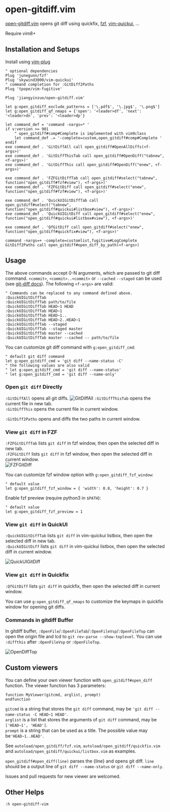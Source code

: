 # open-gitdiff.vim

[open-gitdiff.vim](https://github.com/jiangyinzuo/open-gitdiff.vim)
opens git diff using quickfix, [fzf](https://github.com/junegunn/fzf),
[vim-quickui](https://github.com/skywind3000/vim-quickui), ...

Require vim8+

## Installation and Setups

Install using [vim-plug](https://github.com/junegunn/vim-plug)

```vim
" optional dependencies
Plug 'junegunn/fzf'
Plug 'skywind3000/vim-quickui'
" command completion for :GitDiff2Paths
Plug 'tpope/vim-fugitive'

Plug 'jiangyinzuo/open-gitdiff.vim'

let g:open_gitdiff_exclude_patterns = ['\.pdf$', '\.jpg$', '\.png$']
let g:open_gitdiff_qf_nmaps = {'open': '<leader>df', 'next': '<leader>dn', 'prev': '<leader>dp'}

let command_def = 'command -nargs=* '
if v:version >= 901
    " open_gitdiff#comp#Complete is implemented with vim9class
    let command_def .= '-complete=custom,open_gitdiff#comp#Complete '
endif
exe command_def . 'GitDiffAll call open_gitdiff#OpenAllDiffs(<f-args>)'
exe command_def . 'GitDiffThisTab call open_gitdiff#OpenDiff("tabnew", <f-args>)'
exe command_def . 'GitDiffThis call open_gitdiff#OpenDiff("enew", <f-args>)'

exe command_def . 'FZFGitDiffTab call open_gitdiff#select("tabnew", function("open_gitdiff#fzf#view"), <f-args>)'
exe command_def . 'FZFGitDiff call open_gitdiff#select("enew", function("open_gitdiff#fzf#view"), <f-args>)'

exe command_def . 'QuickUIGitDiffTab call open_gitdiff#select("tabnew", function("open_gitdiff#quickui#listbox#view"), <f-args>)'
exe command_def . 'QuickUIGitDiff call open_gitdiff#select("enew", function("open_gitdiff#quickui#listbox#view"), <f-args>)'

exe command_def . 'QfGitDiff call open_gitdiff#select("enew", function("open_gitdiff#quickfix#view"), <f-args>)'

command -nargs=+ -complete=customlist,fugitive#LogComplete GitDiff2Paths call open_gitdiff#open_diff_by_path(<f-args>)
```

## Usage

The above commands accept 0-N arguments, which are passed to git diff
command. `<commit>`, `<commit>..<commit>` or `--cached` `--staged` can be
used (see [git-diff docs](https://git-scm.com/docs/git-diff)). The following `<f-args>` are valid:
```vim
" Commands can be replaced to any command defined above.
:QuickUIGitDiffTab
:QuickUIGitDiffTab path/to/file
:QuickUIGitDiffTab HEAD~1 HEAD
:QuickUIGitDiffTab HEAD~1
:QuickUIGitDiffTab HEAD~1..
:QuickUIGitDiffTab HEAD~2..HEAD~1
:QuickUIGitDiffTab --staged
:QuickUIGitDiffTab --staged master
:QuickUIGitDiffTab master --cached
:QuickUIGitDiffTab master --cached -- path/to/file
```

You can customize git diff command with `g:open_gitdiff_cmd`:
```vim
" default git diff command
let g:open_gitdiff_cmd = 'git diff --name-status -C'
" the following values are also valid
" let g:open_gitdiff_cmd = 'git diff --name-status'
" let g:open_gitdiff_cmd = 'git diff --name-only'
```

### Open `git diff` Directly

`:GitDiffAll` opens all git diffs.
![GitDiffAll](https://github.com/jiangyinzuo/open-gitdiff.vim/assets/40995042/6f044b91-c982-4f7f-8c7f-db68c91963e6)
`:GitDiffThisTab` opens the current file in new tab.  
`:GitDiffThis` opens the current file in current window.  

`:GitDiff2Paths` opens and diffs the two paths in current window.

### View `git diff` in FZF

`:FZFGitDiffTab` lists `git diff` in fzf window, then open the selected
diff in new tab.  
`:FZFGitDiff` lists `git diff` in fzf window, then open the selected
diff in current window.  
![FZFGitDiff](https://github.com/jiangyinzuo/open-gitdiff.vim/assets/40995042/a36f88fe-42e1-4497-b93e-7051c03f4227)

You can customize fzf window option with `g:open_gitdiff_fzf_window`:
```vim
" default value
let g:open_gitdiff_fzf_window = { 'width': 0.8, 'height': 0.7 }
```

Enable fzf preview (require python3 in `$PATH`):
```vim
" default value
let g:open_gitdiff_fzf_preview = 1
```

### View `git diff` in QuickUI

`:QuickUIGitDiffTab` lists `git diff` in vim-quickui listbox, then open the
selected diff in new tab.  
`:QuickUIGitDiff` lists `git diff` in vim-quickui listbox, then open the
selected diff in current window.  

![QuickUIGitDiff](https://github.com/jiangyinzuo/open-gitdiff.vim/assets/40995042/7fbfade2-ae15-44ba-81dc-28900bd83a29)

### View `git diff` in Quickfix

`:QfGitDiff` lists `git diff` in quickfix, then open the selected diff in
current window.


You can use `g:open_gitdiff_qf_nmaps` to customize the keymaps in quickfix
window for opening git diffs.

### Commands in gitdiff Buffer

In gitdiff buffer, `:OpenFile`/`:OpenFileTab`/`:OpenFileVsp`/`:OpenFileTop` can
open the origin file and lcd to `git rev-parse --show-toplevel`.
You can use `:diffthis` after `:OpenFileVsp` or `:OpenFileTop`.

![OpenDiffTop](https://github.com/jiangyinzuo/open-gitdiff.vim/assets/40995042/24a89d9f-d1ce-4f5b-9e3a-b0c5b5529c53)

## Custom viewers

You can define your own viewer function with `open_gitdiff#open_diff` function.
The viewer function has 3 parameters:
```vim
function MyViewer(gitcmd, arglist, prompt)
endfunction
```

`gitcmd` is a string that stores the `git diff` command, may be `'git diff --name-status -C HEAD~1 HEAD'`.  
`arglist` is a list<string> that stores the arguments of `git diff` command, may be `['HEAD~1', 'HEAD']`.  
`prompt` is a string that can be used as a title. The possible value may be`'HEAD~1..HEAD'`.

See `autoload/open_gitdiff/fzf.vim`, `autoload/open_gitdiff/quickfix.vim` and `autoload/open_gitdiff/quickui/listbox.vim` as examples.

`open_gitdiff#open_diff(line)` parses the {line} and opens git diff.
`line` should be a output line of `git diff --name-status` or `git diff --name-only`.

Issues and pull requests for new viewer are welcomed.

## Other Helps

`:h open-gitdiff-vim`
